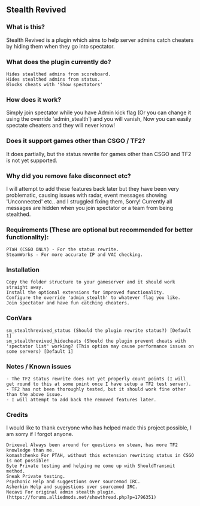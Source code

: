 ## Stealth Revived ##

### What is this? ###
   Stealth Revived is a plugin which aims to help server admins catch cheaters by hiding them when they go into spectator.

### What does the plugin currently do? ###

    Hides stealthed admins from scoreboard.
    Hides stealthed admins from status.
    Blocks cheats with 'Show spectators'


### How does it work? ###
Simply join spectator while you have Admin kick flag (Or you can change it using the override 'admin_stealth') and you will vanish, Now you can easily spectate cheaters and they will never know!

### Does it support games other than CSGO / TF2? ###
It does partially, but the status rewrite for games other than CSGO and TF2 is not yet supported.

### Why did you remove fake disconnect etc? ###
I will attempt to add these features back later but they have been very problematic, causing issues with radar, event messages showing 'Unconnected' etc.. and I struggled fixing them, Sorry!
Currently all messages are hidden when you join spectator or a team from being stealthed.

### Requirements (These are optional but recommended for better functionality): ###

    PTaH (CSGO ONLY) - For the status rewrite.
    SteamWorks - For more accurate IP and VAC checking.


### Installation ###

    Copy the folder structure to your gameserver and it should work straight away.
    Install the optional extensions for improved functionality.
    Configure the override 'admin_stealth' to whatever flag you like.
    Join spectator and have fun catching cheaters.


### ConVars ###

    sm_stealthrevived_status (Should the plugin rewrite status?) [Default 1]
    sm_stealthrevived_hidecheats (Should the plugin prevent cheats with 'spectator list' working? (This option may cause performance issues on some servers) [Default 1]


### Notes / Known issues ###

    - The TF2 status rewrite does not yet properly count points (I will get round to this at some point once I have setup a TF2 test server).
    - TF2 has not been thoroughly tested, but it should work fine other than the above issue.
    - I will attempt to add back the removed features later.


### Credits ###

I would like to thank everyone who has helped made this project possible, I am sorry if I forgot anyone.

    Drixevel Always been around for questions on steam, has more TF2 knowledge than me.
    komashchenko For PTAH, without this extension rewriting status in CSGO is not possible!
    Byte Private testing and helping me come up with ShouldTransmit method.
    Sneak Private testing.
    Psychonic Help and suggestions over sourcemod IRC.
    Asherkin Help and suggestions over sourcemod IRC.
    Necavi For original admin stealth plugin. (https://forums.alliedmods.net/showthread.php?p=1796351)

